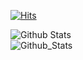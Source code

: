 [![Hits](https://hits.seeyoufarm.com/api/count/incr/badge.svg?url=https%3A%2F%2Fgithub.com%2FOwen-Choi&count_bg=%23919191&title_bg=%23555555&icon=unity.svg&icon_color=%23E7E7E7&title=hits&edge_flat=false)](https://hits.seeyoufarm.com)


![Github Stats](https://github-readme-stats.vercel.app/api?username=Owen-Choi&show_icons=true&theme=dark)
<br>
![Github_Stats](https://github-readme-stats.vercel.app/api/top-langs/?username=Owen-Choi&langs_count=4&theme=dark)
